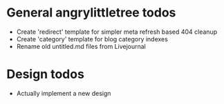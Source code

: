 # General angrylittletree todos
- Create 'redirect' template for simpler meta refresh based 404 cleanup
- Create 'category' template for blog category indexes
- Rename old untitled.md files from Livejournal

# Design todos
- Actually implement a new design
